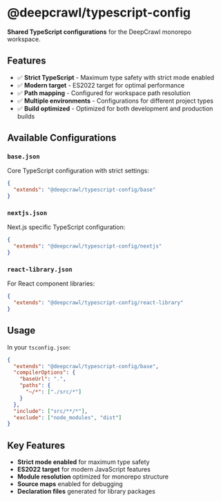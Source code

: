 # @deepcrawl/typescript-config

**Shared TypeScript configurations** for the DeepCrawl monorepo workspace.

## Features

- ✅ **Strict TypeScript** - Maximum type safety with strict mode enabled
- ✅ **Modern target** - ES2022 target for optimal performance
- ✅ **Path mapping** - Configured for workspace path resolution
- ✅ **Multiple environments** - Configurations for different project types
- ✅ **Build optimized** - Optimized for both development and production builds

## Available Configurations

### `base.json`
Core TypeScript configuration with strict settings:
```json
{
  "extends": "@deepcrawl/typescript-config/base"
}
```

### `nextjs.json`
Next.js specific TypeScript configuration:
```json
{
  "extends": "@deepcrawl/typescript-config/nextjs"
}
```

### `react-library.json`
For React component libraries:
```json
{
  "extends": "@deepcrawl/typescript-config/react-library"
}
```

## Usage

In your `tsconfig.json`:

```json
{
  "extends": "@deepcrawl/typescript-config/base",
  "compilerOptions": {
    "baseUrl": ".",
    "paths": {
      "~/*": ["./src/*"]
    }
  },
  "include": ["src/**/*"],
  "exclude": ["node_modules", "dist"]
}
```

## Key Features

- **Strict mode enabled** for maximum type safety
- **ES2022 target** for modern JavaScript features
- **Module resolution** optimized for monorepo structure
- **Source maps** enabled for debugging
- **Declaration files** generated for library packages